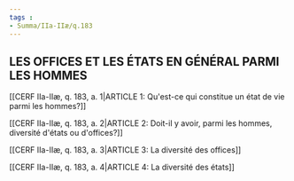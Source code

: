 ```yaml
---
tags : 
- Summa/IIa-IIæ/q.183
---
```


## LES OFFICES ET LES ÉTATS EN GÉNÉRAL PARMI LES HOMMES

[[CERF IIa-IIæ, q. 183, a. 1|ARTICLE 1: Qu'est-ce qui constitue un état de vie parmi les hommes?]]

[[CERF IIa-IIæ, q. 183, a. 2|ARTICLE 2: Doit-il y avoir, parmi les hommes, diversité d'états ou d'offices?]]

[[CERF IIa-IIæ, q. 183, a. 3|ARTICLE 3: La diversité des offices]]

[[CERF IIa-IIæ, q. 183, a. 4|ARTICLE 4: La diversité des états]]

